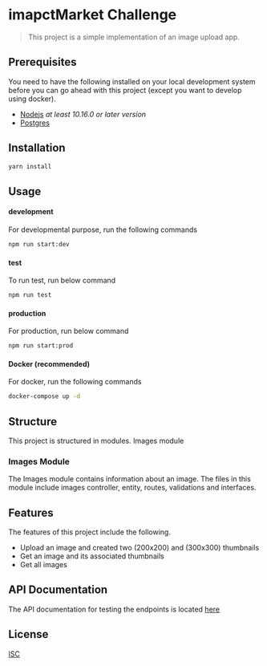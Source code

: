 # imapctMarket Challenge
> This project is a simple implementation of an image upload app.

## Prerequisites
You need to have the following installed on your local development system before you can 
go ahead with this project (except you want to develop using docker).

- [Nodejs](https://nodejs.org/en/download/current/) _at least 10.16.0 or later version_
- [Postgres](https://www.enterprisedb.com/downloads/postgres-postgresql-downloads)

## Installation

```bash
yarn install
```

## Usage
#### development
For developmental purpose, run the following commands
```bash
npm run start:dev
```
#### test
To run test, run below command
```bash
npm run test
```
#### production
For production, run below command
```bash
npm run start:prod
```
#### Docker (recommended)
For docker, run the following commands

```bash
docker-compose up -d
```

## Structure
This project is structured in modules. Images module

### Images Module
The Images module contains information about an image. The files in this module include
images controller, entity, routes, validations and interfaces.

## Features
The features of this project include the following.

- Upload an image and created two (200x200) and (300x300) thumbnails
- Get an image and its associated thumbnails
- Get all images


## API Documentation
The API documentation for testing the endpoints is located <a href="https://documenter.getpostman.com/view/9548350/TzK15Zoj">here</a>

## License
[ISC](https://choosealicense.com/licenses/mit/)